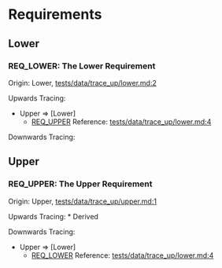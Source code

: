 

# Requirements

## Lower

### REQ_LOWER: The Lower Requirement

Origin: Lower, [tests/data/trace_up/lower.md:2](../tests/data/trace_up/lower.md?plain=1#L2)

Upwards Tracing:
*   Upper => [Lower]
    *   [REQ_UPPER](#req_upper-the-upper-requirement "The Upper Requirement")
        Reference: [tests/data/trace_up/lower.md:4](../tests/data/trace_up/lower.md?plain=1#L4)

Downwards Tracing:
## Upper

### REQ_UPPER: The Upper Requirement

Origin: Upper, [tests/data/trace_up/upper.md:1](../tests/data/trace_up/upper.md?plain=1#L1)

Upwards Tracing:
    *   Derived

Downwards Tracing:
*   Upper => [Lower]
    *   [REQ_LOWER](#req_lower-the-lower-requirement "The Lower Requirement")
        Reference: [tests/data/trace_up/lower.md:4](../tests/data/trace_up/lower.md?plain=1#L4)
